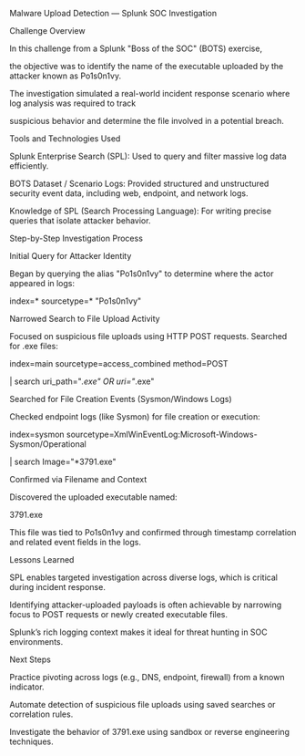 Malware Upload Detection — Splunk SOC Investigation

Challenge Overview

In this challenge from a Splunk "Boss of the SOC" (BOTS) exercise, 

the objective was to identify the name of the executable uploaded by the attacker known as Po1s0n1vy. 

The investigation simulated a real-world incident response scenario where log analysis was required to track 

suspicious behavior and determine the file involved in a potential breach.

Tools and Technologies Used

Splunk Enterprise Search (SPL): Used to query and filter massive log data efficiently.

BOTS Dataset / Scenario Logs: Provided structured and unstructured security event data, including web, endpoint, and network logs.

Knowledge of SPL (Search Processing Language): For writing precise queries that isolate attacker behavior.

Step-by-Step Investigation Process

Initial Query for Attacker Identity

Began by querying the alias "Po1s0n1vy" to determine where the actor appeared in logs:

index=* sourcetype=* "Po1s0n1vy"

Narrowed Search to File Upload Activity

Focused on suspicious file uploads using HTTP POST requests. Searched for .exe files:

index=main sourcetype=access_combined method=POST


| search uri_path="*.exe" OR uri="*.exe"

Searched for File Creation Events (Sysmon/Windows Logs)

Checked endpoint logs (like Sysmon) for file creation or execution:

index=sysmon sourcetype=XmlWinEventLog:Microsoft-Windows-Sysmon/Operational

| search Image="*3791.exe"

Confirmed via Filename and Context

Discovered the uploaded executable named:

3791.exe

This file was tied to Po1s0n1vy and confirmed through timestamp correlation and related event fields in the logs.



Lessons Learned

SPL enables targeted investigation across diverse logs, which is critical during incident response.

Identifying attacker-uploaded payloads is often achievable by narrowing focus to POST requests or newly created executable files.

Splunk’s rich logging context makes it ideal for threat hunting in SOC environments.

Next Steps

Practice pivoting across logs (e.g., DNS, endpoint, firewall) from a known indicator.

Automate detection of suspicious file uploads using saved searches or correlation rules.

Investigate the behavior of 3791.exe using sandbox or reverse engineering techniques.



